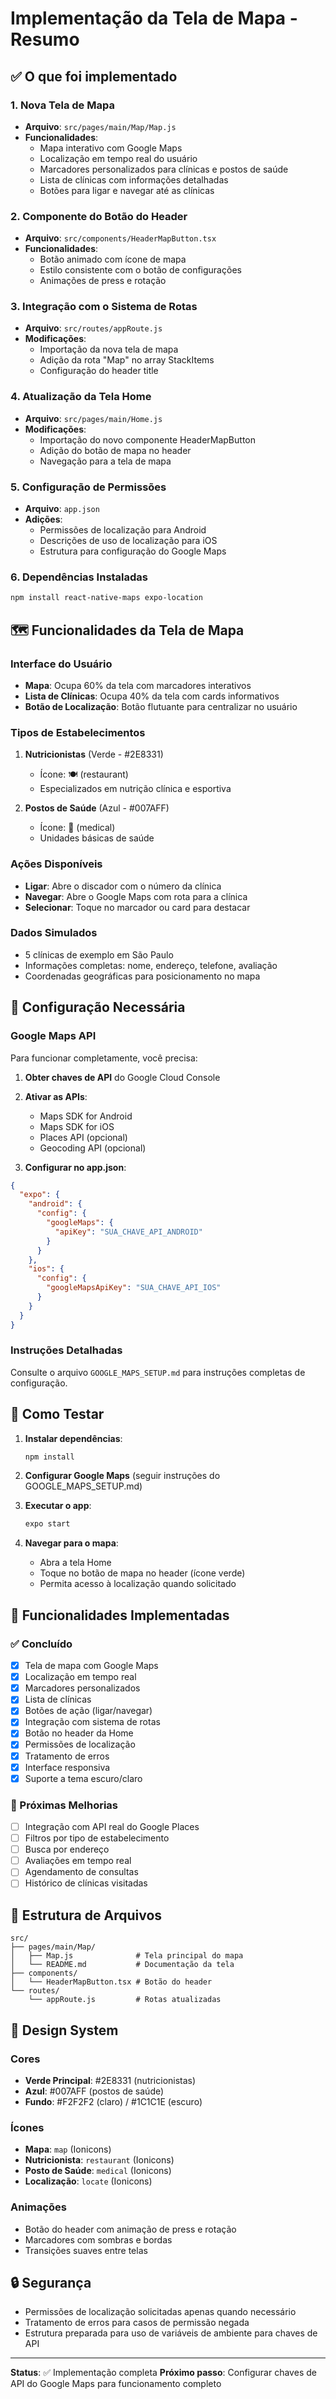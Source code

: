 # Implementação da Tela de Mapa - Resumo

## ✅ O que foi implementado

### 1. Nova Tela de Mapa
- **Arquivo**: `src/pages/main/Map/Map.js`
- **Funcionalidades**:
  - Mapa interativo com Google Maps
  - Localização em tempo real do usuário
  - Marcadores personalizados para clínicas e postos de saúde
  - Lista de clínicas com informações detalhadas
  - Botões para ligar e navegar até as clínicas

### 2. Componente do Botão do Header
- **Arquivo**: `src/components/HeaderMapButton.tsx`
- **Funcionalidades**:
  - Botão animado com ícone de mapa
  - Estilo consistente com o botão de configurações
  - Animações de press e rotação

### 3. Integração com o Sistema de Rotas
- **Arquivo**: `src/routes/appRoute.js`
- **Modificações**:
  - Importação da nova tela de mapa
  - Adição da rota "Map" no array StackItems
  - Configuração do header title

### 4. Atualização da Tela Home
- **Arquivo**: `src/pages/main/Home.js`
- **Modificações**:
  - Importação do novo componente HeaderMapButton
  - Adição do botão de mapa no header
  - Navegação para a tela de mapa

### 5. Configuração de Permissões
- **Arquivo**: `app.json`
- **Adições**:
  - Permissões de localização para Android
  - Descrições de uso de localização para iOS
  - Estrutura para configuração do Google Maps

### 6. Dependências Instaladas
```bash
npm install react-native-maps expo-location
```

## 🗺️ Funcionalidades da Tela de Mapa

### Interface do Usuário
- **Mapa**: Ocupa 60% da tela com marcadores interativos
- **Lista de Clínicas**: Ocupa 40% da tela com cards informativos
- **Botão de Localização**: Botão flutuante para centralizar no usuário

### Tipos de Estabelecimentos
1. **Nutricionistas** (Verde - #2E8331)
   - Ícone: 🍽️ (restaurant)
   - Especializados em nutrição clínica e esportiva

2. **Postos de Saúde** (Azul - #007AFF)
   - Ícone: 🏥 (medical)
   - Unidades básicas de saúde

### Ações Disponíveis
- **Ligar**: Abre o discador com o número da clínica
- **Navegar**: Abre o Google Maps com rota para a clínica
- **Selecionar**: Toque no marcador ou card para destacar

### Dados Simulados
- 5 clínicas de exemplo em São Paulo
- Informações completas: nome, endereço, telefone, avaliação
- Coordenadas geográficas para posicionamento no mapa

## 🔧 Configuração Necessária

### Google Maps API
Para funcionar completamente, você precisa:

1. **Obter chaves de API** do Google Cloud Console
2. **Ativar as APIs**:
   - Maps SDK for Android
   - Maps SDK for iOS
   - Places API (opcional)
   - Geocoding API (opcional)

3. **Configurar no app.json**:
```json
{
  "expo": {
    "android": {
      "config": {
        "googleMaps": {
          "apiKey": "SUA_CHAVE_API_ANDROID"
        }
      }
    },
    "ios": {
      "config": {
        "googleMapsApiKey": "SUA_CHAVE_API_IOS"
      }
    }
  }
}
```

### Instruções Detalhadas
Consulte o arquivo `GOOGLE_MAPS_SETUP.md` para instruções completas de configuração.

## 🚀 Como Testar

1. **Instalar dependências**:
   ```bash
   npm install
   ```

2. **Configurar Google Maps** (seguir instruções do GOOGLE_MAPS_SETUP.md)

3. **Executar o app**:
   ```bash
   expo start
   ```

4. **Navegar para o mapa**:
   - Abra a tela Home
   - Toque no botão de mapa no header (ícone verde)
   - Permita acesso à localização quando solicitado

## 📱 Funcionalidades Implementadas

### ✅ Concluído
- [x] Tela de mapa com Google Maps
- [x] Localização em tempo real
- [x] Marcadores personalizados
- [x] Lista de clínicas
- [x] Botões de ação (ligar/navegar)
- [x] Integração com sistema de rotas
- [x] Botão no header da Home
- [x] Permissões de localização
- [x] Tratamento de erros
- [x] Interface responsiva
- [x] Suporte a tema escuro/claro

### 🔄 Próximas Melhorias
- [ ] Integração com API real do Google Places
- [ ] Filtros por tipo de estabelecimento
- [ ] Busca por endereço
- [ ] Avaliações em tempo real
- [ ] Agendamento de consultas
- [ ] Histórico de clínicas visitadas

## 📁 Estrutura de Arquivos

```
src/
├── pages/main/Map/
│   ├── Map.js              # Tela principal do mapa
│   └── README.md           # Documentação da tela
├── components/
│   └── HeaderMapButton.tsx # Botão do header
└── routes/
    └── appRoute.js         # Rotas atualizadas
```

## 🎨 Design System

### Cores
- **Verde Principal**: #2E8331 (nutricionistas)
- **Azul**: #007AFF (postos de saúde)
- **Fundo**: #F2F2F2 (claro) / #1C1C1E (escuro)

### Ícones
- **Mapa**: `map` (Ionicons)
- **Nutricionista**: `restaurant` (Ionicons)
- **Posto de Saúde**: `medical` (Ionicons)
- **Localização**: `locate` (Ionicons)

### Animações
- Botão do header com animação de press e rotação
- Marcadores com sombras e bordas
- Transições suaves entre telas

## 🔒 Segurança

- Permissões de localização solicitadas apenas quando necessário
- Tratamento de erros para casos de permissão negada
- Estrutura preparada para uso de variáveis de ambiente para chaves de API

---

**Status**: ✅ Implementação completa
**Próximo passo**: Configurar chaves de API do Google Maps para funcionamento completo 